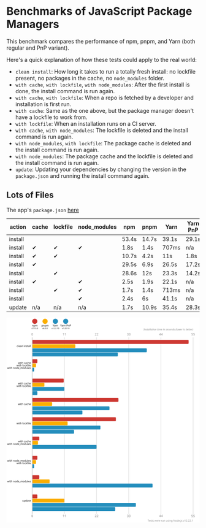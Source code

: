 # Benchmarks of JavaScript Package Managers

This benchmark compares the performance of npm, pnpm, and Yarn (both regular and PnP variant).

Here's a quick explanation of how these tests could apply to the real world:

- `clean install`: How long it takes to run a totally fresh install: no lockfile present, no packages in the cache, no `node_modules` folder.
- `with cache`, `with lockfile`, `with node_modules`: After the first install is done, the install command is run again.
- `with cache`, `with lockfile`: When a repo is fetched by a developer and installation is first run.
- `with cache`: Same as the one above, but the package manager doesn't have a lockfile to work from.
- `with lockfile`: When an installation runs on a CI server.
- `with cache`, `with node_modules`: The lockfile is deleted and the install command is run again.
- `with node_modules`, `with lockfile`: The package cache is deleted and the install command is run again.
- `with node_modules`: The package cache and the lockfile is deleted and the install command is run again.
- `update`: Updating your dependencies by changing the version in the `package.json` and running the install command again.

## Lots of Files

The app's `package.json` [here](https://github.com/pnpm/pnpm.github.io/blob/main/benchmarks/fixtures/alotta-files/package.json)

| action  | cache | lockfile | node_modules| npm | pnpm | Yarn | Yarn PnP |
| ---     | ---   | ---      | ---         | --- | --- | --- | --- |
| install |       |          |             | 53.4s | 14.7s | 39.1s | 29.1s |
| install | ✔     | ✔        | ✔           | 1.8s | 1.4s | 707ms | n/a |
| install | ✔     | ✔        |             | 10.7s | 4.2s | 11s | 1.8s |
| install | ✔     |          |             | 29.5s | 6.9s | 26.5s | 17.2s |
| install |       | ✔        |             | 28.6s | 12s | 23.3s | 14.2s |
| install | ✔     |          | ✔           | 2.5s | 1.9s | 22.1s | n/a |
| install |       | ✔        | ✔           | 1.7s | 1.4s | 713ms | n/a |
| install |       |          | ✔           | 2.4s | 6s | 41.1s | n/a |
| update  | n/a   | n/a      | n/a         | 1.7s | 10.9s | 35.4s | 28.3s |

![Graph of the alotta-files results](../../static/img/benchmarks/alotta-files.svg)